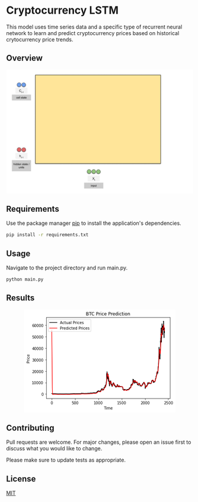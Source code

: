 # Cryptocurrency LSTM

This model uses time series data and a specific type of recurrent neural network to learn and predict cryptocurrency prices based on historical crytocurrency price trends.

## Overview 

<p align="center">
<img src="/assets/lstm.gif?raw=true" align="middle" />  </p>

## Requirements

Use the package manager [pip](https://pip.pypa.io/en/stable/) to install the application's dependencies.

```bash
pip install -r requirements.txt
```

## Usage
Navigate to the project directory and run main.py.

```python
python main.py
```

## Results
<p align="center">
<img src="/assets/result.png?raw=true" align="middle" />  </p>

## Contributing
Pull requests are welcome. For major changes, please open an issue first to discuss what you would like to change.

Please make sure to update tests as appropriate.

## License
[MIT](https://choosealicense.com/licenses/mit/)
